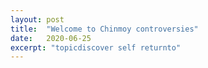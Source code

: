 ```yaml
---
layout: post
title:  "Welcome to Chinmoy controversies"
date:   2020-06-25
excerpt: "topicdiscover self returnto"
---
```

